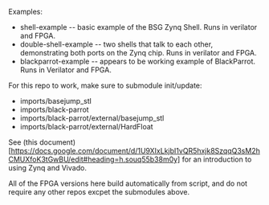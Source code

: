 Examples:

- shell-example -- basic example of the BSG Zynq Shell. Runs in verilator and FPGA.
- double-shell-example -- two shells that talk to each other, demonstrating both ports on the Zynq chip. Runs in verilator and FPGA.
- blackparrot-example -- appears to be working example of BlackParrot. Runs in Verilator and FPGA.

For this repo to work, make sure to submodule init/update:

- imports/basejump\_stl
- imports/black-parrot
- imports/black-parrot/external/basejump\_stl
- imports/black-parrot/external/HardFloat

See (this document)[https://docs.google.com/document/d/1U9XIxLkjbI1vQR5hxjk8SzqqQ3sM2hCMUXfoK3tGwBU/edit#heading=h.souq55b38m0y] for an introduction to using Zynq and Vivado.

All of the FPGA versions here build automatically from script, and do not require any other repos excpet the submodules above.
